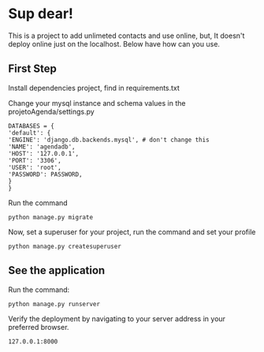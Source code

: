 # Sup dear!

This is a project to add unlimeted contacts and use online, but, It doesn't deploy online just on the localhost. Below have how can you use.
 


## First Step

Install dependencies project, find in requirements.txt


Change your mysql instance and schema values in the projetoAgenda/settings.py

    DATABASES = {
    'default': {
    'ENGINE': 'django.db.backends.mysql', # don't change this
    'NAME': 'agendadb',
    'HOST': '127.0.0.1',
    'PORT': '3306',
    'USER': 'root',
    'PASSWORD': PASSWORD,
    }
    }

Run the command 

    python manage.py migrate

Now, set a superuser for your project, run the command and set your profile

    python manage.py createsuperuser



## See the application

Run the command:

    python manage.py runserver

Verify the deployment by navigating to your server address in
your preferred browser.

```sh
127.0.0.1:8000
```
